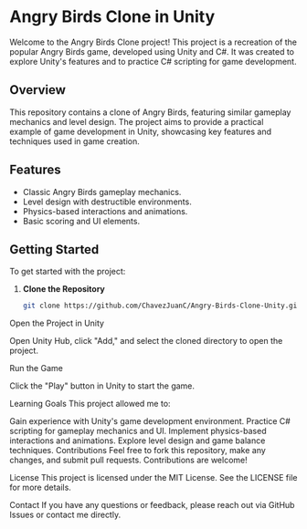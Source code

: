 # Angry Birds Clone in Unity

Welcome to the Angry Birds Clone project! This project is a recreation of the popular Angry Birds game, developed using Unity and C#. It was created to explore Unity's features and to practice C# scripting for game development.

## Overview

This repository contains a clone of Angry Birds, featuring similar gameplay mechanics and level design. The project aims to provide a practical example of game development in Unity, showcasing key features and techniques used in game creation.

## Features

- Classic Angry Birds gameplay mechanics.
- Level design with destructible environments.
- Physics-based interactions and animations.
- Basic scoring and UI elements.

## Getting Started

To get started with the project:

1. **Clone the Repository**

   ```bash
   git clone https://github.com/ChavezJuanC/Angry-Birds-Clone-Unity.git
Open the Project in Unity

Open Unity Hub, click "Add," and select the cloned directory to open the project.

Run the Game

Click the "Play" button in Unity to start the game.

Learning Goals
This project allowed me to:

Gain experience with Unity's game development environment.
Practice C# scripting for gameplay mechanics and UI.
Implement physics-based interactions and animations.
Explore level design and game balance techniques.
Contributions
Feel free to fork this repository, make any changes, and submit pull requests. Contributions are welcome!

License
This project is licensed under the MIT License. See the LICENSE file for more details.

Contact
If you have any questions or feedback, please reach out via GitHub Issues or contact me directly.
